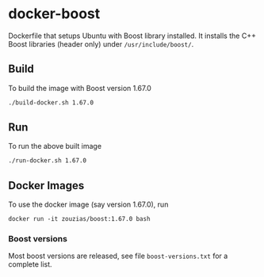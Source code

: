# docker-boost

Dockerfile that setups Ubuntu with Boost library installed. It installs the C++ Boost libraries (header only) under `/usr/include/boost/`.


## Build
To build the image with Boost version 1.67.0

```bash
./build-docker.sh 1.67.0
```

## Run

To run the above built image

```bash
./run-docker.sh 1.67.0
```

## Docker Images

To use the docker image (say version 1.67.0), run

```
docker run -it zouzias/boost:1.67.0 bash
```

### Boost versions

Most boost versions are released, see file `boost-versions.txt` for a complete list.
